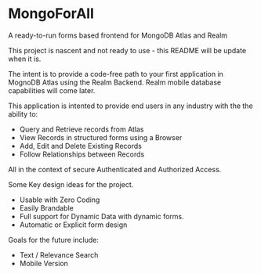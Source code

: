 # MongoForAll
A ready-to-run forms based frontend for MongoDB Atlas and Realm

This project is nascent and not ready to use - this README will be update when it is.

The intent is to provide a code-free path to your first application in MognoDB Atlas using the Realm Backend.
Realm mobile database capabilities will come later.

This application is intented to provide end users in any industry with the the ability to:

  * Query and Retrieve records from Atlas
  * View Records in structured forms using a Browser
  * Add, Edit and Delete Existing Records
  * Follow Relationships between Records

All in the context of secure Authenticated and Authorized Access.

Some Key design ideas for the project.

* Usable with Zero Coding
* Easily Brandable
* Full support for Dynamic Data with dynamic forms.
* Automatic or Explicit form design


Goals for the future include:

* Text / Relevance Search
* Mobile Version
  
